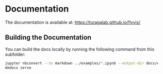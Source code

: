 # Documentation

The documentation is available at: <https://turagalab.github.io/flyvis/>

## Building the Documentation

You can build the docs locally by running the following command from this subfolder:

```bash
jupyter nbconvert --to markdown ../examples/*.ipynb --output-dir docs/examples/
mkdocs serve
```

<!-- The docs can be updated to GitHub using:

```bash
jupyter nbconvert --to markdown ../examples/*.ipynb --output-dir docs/examples/
mkdocs gh-deploy
``` -->
